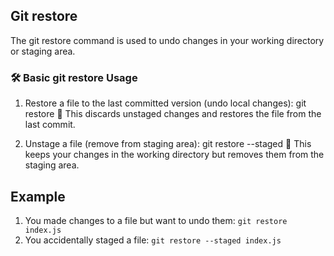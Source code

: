 ## Git restore
The git restore command is used to undo changes in your working directory or staging area.

### 🛠️ Basic git restore Usage
1. Restore a file to the last committed version (undo local changes):
git restore <filename>
🔁 This discards unstaged changes and restores the file from the last commit.

1. Unstage a file (remove from staging area):
git restore --staged <filename>
🚫 This keeps your changes in the working directory but removes them from the staging area.

## Example
1. You made changes to a file but want to undo them:
`git restore index.js`
2. You accidentally staged a file:
`git restore --staged index.js`